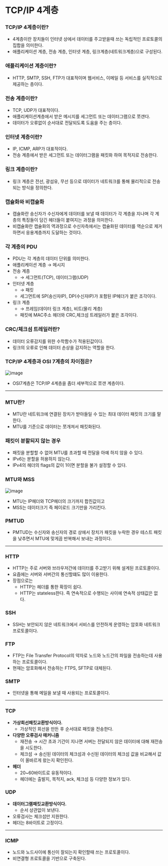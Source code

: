 # TCP/IP 4계층

### TCP/IP 4계층이란?

- 4계층이란 장치들이 인터넷 상에서 데이터를 주고받을때 쓰는 독립적인 프로토콜의 집합을 의미한다.
- 애플리케이션 계층, 전송 계층, 인터넷 계층, 링크계층(네트워크계층)으로 구성된다.

### 애플리케이션 계층이란?

- HTTP, SMTP, SSH, FTP가 대표적이며 웹서비스, 이메일 등 서비스를 실직적으로 제공하는 층이다.

### 전송 계층이란?

- TCP, UDP가 대표적이다.
- 애플리케이션계층에서 받은 메시지를 세그먼트 또는 데이터그램으로 쪼갠다.
- 데이터가 오류없이 순서대로 전달되도록 도움을 주는 층이다.

### 인터넷 계층이란?

- IP, ICMP, ARP가 대표적이다.
- 전송 계층에서 받은 세그먼트 또는 데이터그램을 패킷화 하여 목적지로 전송한다.

### 링크 계층이란?

- 링크 계층은 전선, 광섬유, 무선 등으로 데이터가 네트워크를 통해 물리적으로 전송되는 방식을 정의한다.

### 캡슐화와 비캡슐화

- 캡슐화란 송신자가 수신자에게 데이터를 보낼 때 데이터가 각 계층을 지나며 각 계층의 특징들이 담긴 헤더들이 붙여지는 과정을 의미한다.
- 비캡슐화란 캡슐화의 역과정으로 수신자측에서는 캡슐화된 데이터를 역순으로 제거하면서 응용계층까지 도달하는 것이다.

### 각 계층의 PDU

- PDU는 각 계층의 데이터 단위를 의미한다.
- 애플리케이션 계층 → 메시지
- 전송 계층
    - → 세그먼트(TCP), 데이터그램(UDP)
- 인터넷 계층
    - → 패킷
    - 세그먼트에 SP(송신자IP), DP(수신자IP)가 포함된 IP헤더가 붙은 조각이다.
- 링크 계층
    - → 프레임(데이터 링크 계층), 비트(물리 계층)
    - 패킷에 MAC주소 헤더와 CRC,체크섬 트레일러가 붙은 조각이다.

### CRC/체크섬 트레일러란?

- 데이터 오류감지를 위한 수학함수가 적용된값이다.
- 링크의 오류로 인해 데이터 손상을 감지하는 역할을 한다.

### TCP/IP 4계층과 OSI 7계층의 차이점은?

![image](https://user-images.githubusercontent.com/76714485/230735484-5f842fc8-4d91-4e16-8349-cb1283521e6b.png)

- OSI7계층은 TCP/IP 4계층을 좀더 세부적으로 쪼갠 계층이다.

---

### MTU란?

- MTU란 네트워크에 연결된 장치가 받아들일 수 있는 최대 데이터 패킷의 크기를 말한다.
- MTU를 기준으로 데이터는 쪼개져서 패킷화된다.

### 패킷이 분할되지 않는 경우

- 패킷을 분할할 수 없어 MTU를 초과할 때 전달을 아예 하지 않을 수 있다.
- IPv6는 분할을 허용하지 않는다.
- IPv4의 헤더의 flags의 값이 1이면 분할을 불가 설정할 수 있다.

### MTU와 MSS

![image](https://user-images.githubusercontent.com/76714485/230735500-9226b12f-e530-49b2-93e9-fe3bace2c654.png)

- MTU는 IP헤더와 TCP헤더의 크기까지 합친값이고
- MSS는 데이터크기 즉 페이로드 크기만을 가리킨다.

### PMTUD

- PMTUD는 수신자와 송신자의 경로 상에서 장치가 패킷을 누락한 경우 테스트 패킷을 낮추면서 MTU에 맞게끔 반복해서 보내는 과정이다.

---

### HTTP

- HTTP는 주로 서버와 브라우저간에 데이터를 주고받기 위해 설계된 프로토콜이다.
- 요즘에는 서버와 서버간의 통신할떄도 많이 이용한다.
- 장점으로는
    - HTTP는 헤더를 통한 확장이 쉽다.
    - HTTP는 stateless한다. 즉 연속적으로 수행되는 사이에 연속적 상태값은 없다.

### SSH

- SSH는 보안되지 않은 네트워크에서 서비스를 안전하게 운영하는 암호화 네트워크 프로토콜이다.

### FTP

- FTP는 File Transfer Protocol의 약자로 노드와 노드간의 파일을 전송하는데 사용하는 프로토콜이다.
- 현재는 암호화해서 전송하는 FTPS, SFTP로 대체된다.

### SMTP

- 인터넷을 통해 메일을 보낼 때 사용되는 프로토콜이다.

---

### TCP

- **가상회선패킷교환방식이다.**
    - 가상적인 회선을 만든 후 순서대로 패킷을 전송한다.
- **다양한 오류검사 매커니즘**
    - 재전송 → 시간 초과 기간이 지나면 서버는 전달되지 않은 데이터에 대해 재전송을 시도한다.
    - 체크섬 → 송신된 데이터의 체크섬과 수신된 데이터의 체크섬 값을 비교해서 값이 올바르게 왔는지 확인힌다.
- **헤더**
    - 20~60바이트로 유동적이다.
    - 헤더에는 출발지, 목적지, ack, 체크섬 등 다양한 정보가 있다.

### UDP

- **데이터그램패킷교환방식이다.**
    - 순서 상관없이 보낸다.
- 오류검사는 체크섬만 지원한다.
- 헤더는 8바이트로 고정이다.

---

### ICMP

- 노드와 노드사이에 통신이 잘되는지 확인할때 쓰는 프로토콜이다.
- 비연결형 프로토콜을 기반으로 구축된다.
